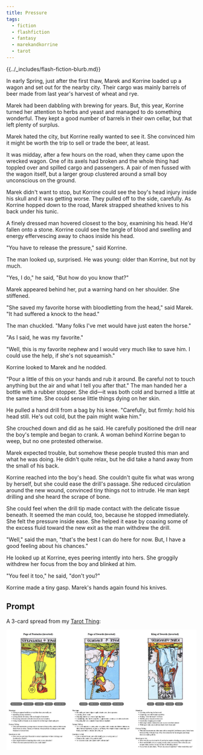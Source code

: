 ```yaml
---
title: Pressure
tags:
  - fiction
  - flashfiction
  - fantasy
  - marekandkorrine
  - tarot
---
```


{{../_includes/flash-fiction-blurb.md}}

<!--more-->

In early Spring, just after the first thaw, Marek and Korrine loaded up a wagon and set out for the nearby city. Their cargo was mainly barrels of beer made from last year's harvest of wheat and rye. 

Marek had been dabbling with brewing for years. But, this year, Korrine turned her attention to herbs and yeast and managed to do something wonderful. They kept a good number of barrels in their own cellar, but that left plenty of surplus. 

Marek hated the city, but Korrine really wanted to see it. She convinced him it might be worth the trip to sell or trade the beer, at least. 

It was midday, after a few hours on the road, when they came upon the wrecked wagon. One of its axels had broken and the whole thing had toppled over and spilled cargo and passengers. A pair of men fussed with the wagon itself, but a larger group clustered around a small boy unconscious on the ground.

Marek didn't want to stop, but Korrine could see the boy's head injury inside his skull and it was getting worse. They pulled off to the side, carefully. As Korrine hopped down to the road, Marek strapped sheathed knives to his back under his tunic. 

A finely dressed man hovered closest to the boy, examining his head. He'd fallen onto a stone. Korrine could see the tangle of blood and swelling and energy effervescing away to chaos inside his head.

"You have to release the pressure," said Korrine. 

The man looked up, surprised. He was young: older than Korrine, but not by much.

"Yes, I do," he said, "But how do you know that?"

Marek appeared behind her, put a warning hand on her shoulder. She stiffened.

"She saved my favorite horse with bloodletting from the head," said Marek. "It had suffered a knock to the head."

The man chuckled. "Many folks I've met would have just eaten the horse."

"As I said, he was my favorite."

"Well, this is my favorite nephew and I would very much like to save him. I could use the help, if she's not squeamish."

Korrine looked to Marek and he nodded.

"Pour a little of this on your hands and rub it around. Be careful not to touch anything but the air and what I tell you after that." The man handed her a bottle with a rubber stopper. She did—it was both cold and burned a little at the same time. She could sense little things dying on her skin. 

He pulled a hand drill from a bag by his knee. "Carefully, but firmly: hold his head still. He's out cold, but the pain might wake him."

She crouched down and did as he said. He carefully positioned the drill near the boy's temple and began to crank. A woman behind Korrine began to weep, but no one protested otherwise. 

Marek expected trouble, but somehow these people trusted this man and what he was doing. He didn't quite relax, but he did take a hand away from the small of his back. 

Korrine reached into the boy's head. She couldn't quite fix what was wrong by herself, but she could ease the drill's passage. She reduced circulation around the new wound, convinced tiny things not to intrude. He man kept drilling and she heard the scrape of bone.

She could feel when the drill tip made contact with the delicate tissue beneath. It seemed the man could, too, because he stopped immediately. She felt the pressure inside ease. She helped it ease by coaxing some of the excess fluid toward the new exit as the man withdrew the drill.

"Well," said the man, "that's the best I can do here for now. But, I have a good feeling about his chances."

He looked up at Korrine, eyes peering intently into hers. She groggily withdrew her focus from the boy and blinked at him.

"You feel it too," he said, "don't you?"

Korrine made a tiny gasp. Marek's hands again found his knives. 

## Prompt

A 3-card spread from my [Tarot Thing](https://lmorchard.github.io/tarot-thing/?card=%21Page+of+Pentacles&card=%21Page+of+Swords&card=%21King+of+Swords):

![](20220516114053.png)
